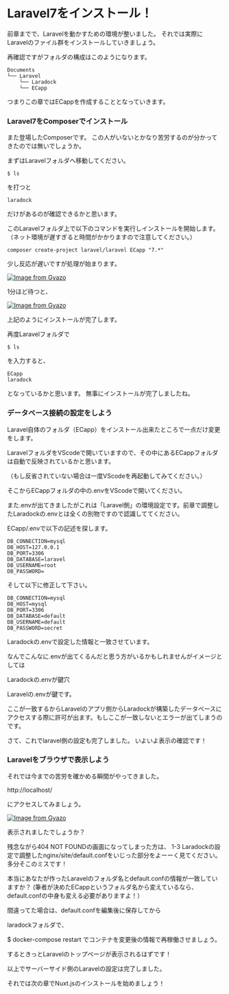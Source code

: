 # Laravel7をインストール！

前章までで、Laravelを動かすための環境が整いました。
それでは実際にLaravelのファイル群をインストールしていきましょう。

再確認ですがフォルダの構成はこのようになります。

```
Documents
└── Laravel
    └── Laradock
    └── ECapp
```

つまりこの章ではECappを作成することとなっていきます。

### Laravel7をComposerでインストール

また登場したComposerです。
この人がいないとかなり苦労するのが分かってきたのでは無いでしょうか。

まずはLaravelフォルダへ移動してください。

```
$ ls
```

を打つと
```
laradock
```
だけがあるのが確認できるかと思います。

このLaravelフォルダ上で以下のコマンドを実行しインストールを開始します。
（ネット環境が遅すぎると時間がかかりますので注意してください。）

```
composer create-project laravel/laravel ECapp "7.*"
```
少し反応が遅いですが処理が始まります。

[![Image from Gyazo](https://i.gyazo.com/dd9c8371cafd3bb2ce91a842ee3153c6.png)](https://gyazo.com/dd9c8371cafd3bb2ce91a842ee3153c6)

1分ほど待つと、

[![Image from Gyazo](https://i.gyazo.com/ff882d5939f635ccbba88afd5a58e17a.png)](https://gyazo.com/ff882d5939f635ccbba88afd5a58e17a)

上記のようにインストールが完了します。

再度Laravelフォルダで

```
$ ls
```
を入力すると、

```
ECapp
laradock
```
となっているかと思います。
無事にインストールが完了しましたね。

### データベース接続の設定をしよう

Laravel自体のフォルダ（ECapp）をインストール出来たところで一点だけ変更をします。

LaravelフォルダをVScodeで開いていますので、その中にあるECappフォルダは自動で反映されているかと思います。

（もし反省されていない場合は一度VScodeを再起動してみてください。）

そこからECappフォルダの中の.envをVScodeで開いてください。

また.envが出てきましたがこれは「Laravel側」の環境設定です。前章で調整したLaradockの.envとは全くの別物ですので認識しててください。

ECapp/.envで以下の記述を探します。

```
DB_CONNECTION=mysql
DB_HOST=127.0.0.1
DB_PORT=3306
DB_DATABASE=laravel
DB_USERNAME=root
DB_PASSWORD=
```

そして以下に修正して下さい。

```
DB_CONNECTION=mysql
DB_HOST=mysql
DB_PORT=3306
DB_DATABASE=default
DB_USERNAME=default
DB_PASSWORD=secret
```
Laradockの.envで設定した情報と一致させています。

なんでこんなに.envが出てくるんだと思う方がいるかもしれませんがイメージとしては


Laradockの.envが鍵穴


Laravelの.envが鍵です。


ここが一致するからLaravelのアプリ側からLaradockが構築したデータベースにアクセスする際に許可が出ます。もしここが一致しないとエラーが出てしまうのです。


さて、これでlaravel側の設定も完了しました。
いよいよ表示の確認です！

### Laravelをブラウザで表示しよう

それでは今までの苦労を確かめる瞬間がやってきました。

http://localhost/

にアクセスしてみましょう。


[![Image from Gyazo](https://i.gyazo.com/db4f596de8a8f3fd06b032186872bed7.png)](https://gyazo.com/db4f596de8a8f3fd06b032186872bed7)

表示されましたでしょうか？

残念ながら404 NOT FOUNDの画面になってしまった方は、
1-3 Laradockの設定で調整したnginx/site/default.confをいじった部分をよーーく見てください。
多分そこのミスです！


本当にあなたが作ったLaravelのフォルダ名とdefault.confの情報が一致していますか？
(筆者が決めたECappというフォルダ名から変えているなら、default.confの中身も変える必要がありますよ！）

間違ってた場合は、default.confを編集後に保存してから

laradockフォルダで、

$ docker-compose restart
でコンテナを変更後の情報で再稼働させましょう。

するときっとLaravelのトップページが表示されるはずです！


以上でサーバーサイド側のLaravelの設定は完了しました。

それでは次の章でNuxt.jsのインストールを始めましょう！